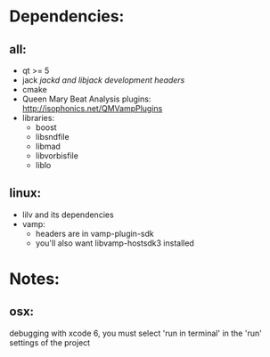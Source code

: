# Dependencies: 

## all:
 * qt >= 5
 * jack _jackd and libjack development headers_
 * cmake
 * Queen Mary Beat Analysis plugins: http://isophonics.net/QMVampPlugins
 * libraries:
   * boost
   * libsndfile
   * libmad
   * libvorbisfile
   * liblo

## linux:
 * lilv and its dependencies
 * vamp:
   * headers are in vamp-plugin-sdk
   * you'll also want libvamp-hostsdk3 installed

# Notes:

## osx:
debugging with xcode 6, you must select 'run in terminal' in the 'run' settings of the project

